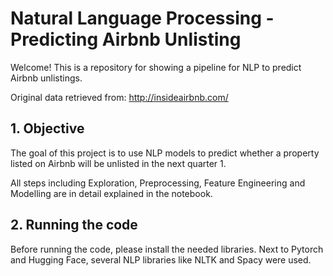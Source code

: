 # Natural Language Processing - Predicting Airbnb Unlisting

Welcome! This is a repository for showing a pipeline for NLP to predict Airbnb unlistings.

Original data retrieved from: http://insideairbnb.com/

## 1. Objective
The goal of this project is to use NLP models to predict whether a property listed on Airbnb will be unlisted in the next quarter 1.

All steps including Exploration, Preprocessing, Feature Engineering and Modelling are in detail explained in the notebook.

## 2. Running the code
Before running the code, please install the needed libraries. Next to Pytorch and Hugging Face, several NLP libraries like NLTK and Spacy were used.
